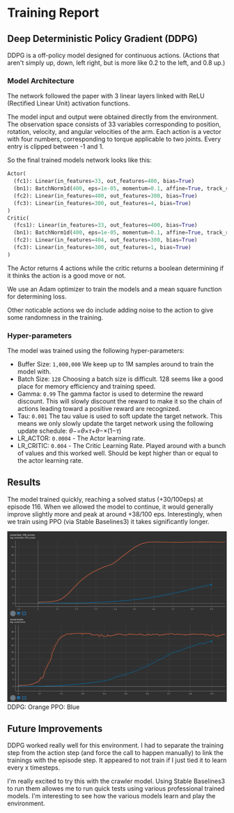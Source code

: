 [//]: # "Image References"
[scores]: images/graph.png "Training Score Graph"

# Training Report

## Deep Deterministic Policy Gradient (DDPG)

DDPG is a off-policy model designed for continuous actions. (Actions that aren't simply up, down, left right, but is
more like 0.2 to the left, and 0.8 up.)

### Model Architecture

The network followed the paper with 3 linear layers linked with ReLU (Rectified Linear Unit) activation functions.

The model input and output were obtained directly from the environment.
The observation space consists of 33 variables corresponding to position, rotation, velocity, and angular velocities of the arm. Each action is a vector with four numbers, corresponding to torque applicable to two joints. Every entry is clipped between
-1 and 1.

So the final trained models network looks like this:

```python
Actor(
  (fc1): Linear(in_features=33, out_features=400, bias=True)
  (bn1): BatchNorm1d(400, eps=1e-05, momentum=0.1, affine=True, track_running_stats=True)
  (fc2): Linear(in_features=400, out_features=300, bias=True)
  (fc3): Linear(in_features=300, out_features=4, bias=True)
)
Critic(
  (fcs1): Linear(in_features=33, out_features=400, bias=True)
  (bn1): BatchNorm1d(400, eps=1e-05, momentum=0.1, affine=True, track_running_stats=True)
  (fc2): Linear(in_features=404, out_features=300, bias=True)
  (fc3): Linear(in_features=300, out_features=1, bias=True)
)
```

The Actor returns 4 actions while the critic returns a boolean determining if it thinks the action is a good move or not.

We use an Adam optimizer to train the models and a mean square function for determining loss.

Other noticable actions we do include adding noise to the action to give some randomness in the training.

### Hyper-parameters

The model was trained using the following hyper-parameters:

- Buffer Size: `1,000,000` We keep up to 1M samples around to train the model with.
- Batch Size: `128` Choosing a batch size is difficult. 128 seems like a good place for memory efficiency and training speed.
- Gamma: `0.99` The gamma factor is used to determine the reward discount. This will slowly discount the reward to make it so the chain of actions leading toward a positive reward are recognized.
- Tau: `0.001` The tau value is used to soft update the target network. This means we only slowly update the target network using the following update schedule: *θ*−=*θ*×*τ*+*θ*−×(1−*τ*)
- LR_ACTOR: `0.0004` - The Actor learning rate.
- LR_CRITIC: `0.004` - The Critic Learning Rate. Played around with a bunch of values and this worked well. Should be kept
  higher than or equal to the actor learning rate.

## Results

The model trained quickly, reaching a solved status (+30/100eps) at episode 116. When we allowed the model to continue, it would generally improve slightly more and peak at around +38/100 eps. Interestingly, when we train using PPO (via Stable Baselines3)
it takes significantly longer.

![Scores Graph][scores]
DDPG: Orange PPO: Blue

## Future Improvements

DDPG worked really well for this environment. I had to separate the training step from the action step (and force the
call to happen manually) to link the trainings with the episode step. It appeared to not train if I just tied it to learn
every x timesteps.

I'm really excited to try this with the crawler model. Using Stable Baselines3 to run them allowes me to run quick tests
using various professional trained models. I'm interesting to see how the various models learn and play the environment.
